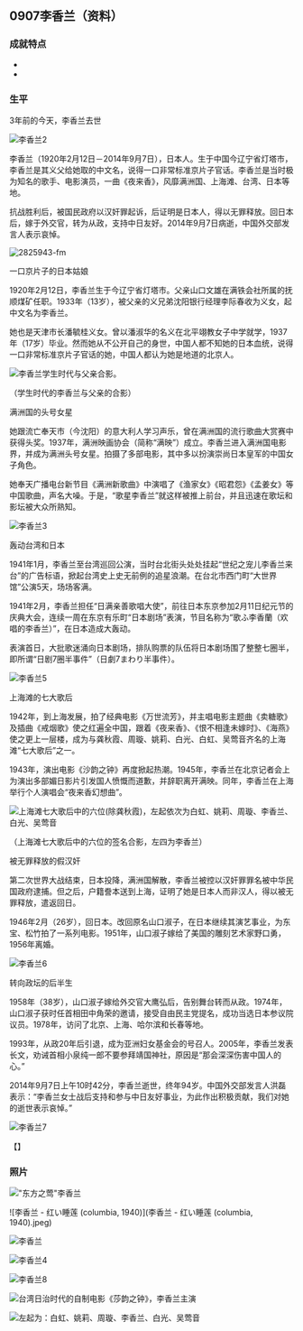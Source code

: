 ## 0907李香兰（资料）

### 成就特点

- ​
- ​


### 生平

3年前的今天，李香兰去世

![李香兰2](李香兰2.jpg)

李香兰（1920年2月12日－2014年9月7日），日本人。生于中国今辽宁省灯塔市，李香兰是其义父给她取的中文名，说得一口非常标准京片子官话。李香兰是当时极为知名的歌手、电影演员，一曲《夜来香》，风靡满洲国、上海滩、台湾、日本等地。

抗战胜利后，被国民政府以汉奸罪起诉，后证明是日本人，得以无罪释放。回日本后，嫁于外交官，转为从政，支持中日友好。2014年9月7日病逝，中国外交部发言人表示哀悼。

![2825943-fm](2825943-fm.jpg)

一口京片子的日本姑娘

1920年2月12日，李香兰生于今辽宁省灯塔市。父亲山口文雄在满铁会社所属的抚顺煤矿任职。1933年（13岁），被父亲的义兄弟沈阳银行经理李际春收为义女，起中文名为李香兰。

她也是天津市长潘毓桂义女。曾以潘淑华的名义在北平翊教女子中学就学，1937年（17岁）毕业。然而她从不公开自己的身世，中国人都不知她的日本血统，说得一口非常标准京片子官话的她，中国人都认为她是地道的北京人。

![李香兰学生时代与父亲合影。](李香兰学生时代与父亲合影。.jpg)

（学生时代的李香兰与父亲的合影）

满洲国的头号女星

她跟流亡奉天市（今沈阳）的意大利人学习声乐，曾在满洲国的流行歌曲大赏赛中获得头奖。1937年，满洲映画协会（简称“满映”）成立。李香兰进入满洲国电影界，并成为满洲头号女星。拍摄了多部电影，其中多以扮演崇尚日本皇军的中国女子角色。

她奉天广播电台新节目《满洲新歌曲》中演唱了《渔家女》《昭君怨》《孟姜女》等中国歌曲，声名大噪。于是，“歌星李香兰”就这样被推上前台，并且迅速在歌坛和影坛被大众所熟知。

![李香兰3](李香兰3.jpg)

轰动台湾和日本

1941年1月，李香兰至台湾巡回公演，当时台北街头处处挂起“世纪之宠儿李香兰来台”的广告标语，掀起台湾史上史无前例的追星浪潮。在台北市西门町“大世界馆”公演5天，场场客满。

1941年2月，李香兰担任“日满亲善歌唱大使”，前往日本东京参加2月11日纪元节的庆典大会，连续一周在东京有乐町“日本剧场”表演，节目名称为“歌ふ李香蘭（欢唱的李香兰）”，在日本造成大轰动。

表演首日，大批歌迷涌向日本剧场，排队购票的队伍将日本剧场围了整整七圈半，即所谓“日剧7圈半事件”（日劇7まわり半事件）。

![李香兰5](李香兰5.jpg)

上海滩的七大歌后

1942年，到上海发展，拍了经典电影《万世流芳》，并主唱电影主题曲《卖糖歌》及插曲《戒烟歌》使之红遍全中国，跟着《夜来香》、《恨不相逢未嫁时》、《海燕》使之更上一层楼，成为与龚秋霞、周璇、姚莉、白光、白虹、吴莺音齐名的上海滩“七大歌后”之一。

1943年，演出电影《沙韵之钟》再度掀起热潮。1945年，李香兰在北京记者会上为演出多部媚日影片引发国人愤慨而道歉，并辞职离开满映。同年，李香兰在上海举行个人演唱会“夜来香幻想曲”。

![上海滩七大歌后中的六位(除龚秋霞)，左起依次为白虹、姚莉、周璇、李香兰、白光、吴莺音](上海滩七大歌后中的六位(除龚秋霞)，左起依次为白虹、姚莉、周璇、李香兰、白光、吴莺音.png)

（上海滩七大歌后中的六位的签名合影，左四为李香兰）

被无罪释放的假汉奸

第二次世界大战结束，日本投降，满洲国解散，李香兰被控以汉奸罪罪名被中华民国政府逮捕。但之后，户籍誊本送到上海，证明了她是日本人而非汉人，得以被无罪释放，遣返回日。

1946年2月（26岁），回日本。改回原名山口淑子，在日本继续其演艺事业，为东宝、松竹拍了一系列电影。1951年，山口淑子嫁给了美国的雕刻艺术家野口勇，1956年离婚。

![李香兰6](李香兰6.png)

转向政坛的后半生

1958年（38岁），山口淑子嫁给外交官大鹰弘后，告别舞台转而从政。1974年，山口淑子获时任首相田中角荣的邀请，接受自由民主党提名，成功当选日本参议院议员。1978年，访问了北京、上海、哈尔滨和长春等地。

1993年，从政20年后引退，成为亚洲妇女基金会的号召人。2005年，李香兰发表长文，劝诫首相小泉纯一郎不要参拜靖国神社，原因是“那会深深伤害中国人的心。”

2014年9月7日上午10时42分，李香兰逝世，终年94岁。中国外交部发言人洪磊表示：“李香兰女士战后支持和参与中日友好事业，为此作出积极贡献，我们对她的逝世表示哀悼。”

![李香兰7](李香兰7.jpg)

【】

### 照片

!["东方之莺"李香兰]("东方之莺"李香兰.png)





![李香兰 - 红い睡莲 (columbia, 1940)](李香兰 - 红い睡莲 (columbia, 1940).jpeg)

![李香兰](李香兰.jpg)





![李香兰4](李香兰4.jpg)







![李香兰8](李香兰8.jpeg)





![台湾日治时代的自制电影《莎韵之钟》，李香兰主演](台湾日治时代的自制电影《莎韵之钟》，李香兰主演.jpg)

![左起为：白虹、姚莉、周璇、李香兰、白光、吴莺音](左起为：白虹、姚莉、周璇、李香兰、白光、吴莺音.jpg)